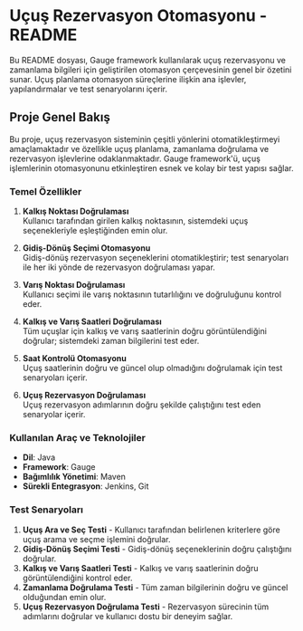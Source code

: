 # Uçuş Rezervasyon Otomasyonu - README

Bu README dosyası, Gauge framework kullanılarak uçuş rezervasyonu ve zamanlama bilgileri için geliştirilen otomasyon çerçevesinin genel bir özetini sunar. Uçuş planlama otomasyon süreçlerine ilişkin ana işlevler, yapılandırmalar ve test senaryolarını içerir.

## Proje Genel Bakış

Bu proje, uçuş rezervasyon sisteminin çeşitli yönlerini otomatikleştirmeyi amaçlamaktadır ve özellikle uçuş planlama, zamanlama doğrulama ve rezervasyon işlevlerine odaklanmaktadır. Gauge framework'ü, uçuş işlemlerinin otomasyonunu etkinleştiren esnek ve kolay bir test yapısı sağlar.

### Temel Özellikler

1. **Kalkış Noktası Doğrulaması**  
   Kullanıcı tarafından girilen kalkış noktasının, sistemdeki uçuş seçenekleriyle eşleştiğinden emin olur.

2. **Gidiş-Dönüş Seçimi Otomasyonu**  
   Gidiş-dönüş rezervasyon seçeneklerini otomatikleştirir; test senaryoları ile her iki yönde de rezervasyon doğrulaması yapar.

3. **Varış Noktası Doğrulaması**  
   Kullanıcı seçimi ile varış noktasının tutarlılığını ve doğruluğunu kontrol eder.

4. **Kalkış ve Varış Saatleri Doğrulaması**  
   Tüm uçuşlar için kalkış ve varış saatlerinin doğru görüntülendiğini doğrular; sistemdeki zaman bilgilerini test eder.

5. **Saat Kontrolü Otomasyonu**  
   Uçuş saatlerinin doğru ve güncel olup olmadığını doğrulamak için test senaryoları içerir.

6. **Uçuş Rezervasyon Doğrulaması**  
   Uçuş rezervasyon adımlarının doğru şekilde çalıştığını test eden senaryolar içerir.

### Kullanılan Araç ve Teknolojiler

- **Dil**: Java
- **Framework**: Gauge
- **Bağımlılık Yönetimi**: Maven
- **Sürekli Entegrasyon**: Jenkins, Git

### Test Senaryoları

1. **Uçuş Ara ve Seç Testi** - Kullanıcı tarafından belirlenen kriterlere göre uçuş arama ve seçme işlemini doğrular.
2. **Gidiş-Dönüş Seçimi Testi** - Gidiş-dönüş seçeneklerinin doğru çalıştığını doğrular.
3. **Kalkış ve Varış Saatleri Testi** - Kalkış ve varış saatlerinin doğru görüntülendiğini kontrol eder.
4. **Zamanlama Doğrulama Testi** - Tüm zaman bilgilerinin doğru ve güncel olduğundan emin olur.
5. **Uçuş Rezervasyon Doğrulama Testi** - Rezervasyon sürecinin tüm adımlarını doğrular ve kullanıcı dostu bir deneyim sağlar.


